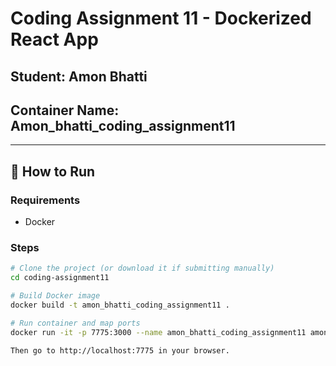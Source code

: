 # Coding Assignment 11 - Dockerized React App

## Student: Amon Bhatti     
## Container Name: Amon_bhatti_coding_assignment11 

---

## 🚀 How to Run

### Requirements
- Docker

### Steps

```bash
# Clone the project (or download it if submitting manually)
cd coding-assignment11

# Build Docker image
docker build -t amon_bhatti_coding_assignment11 .

# Run container and map ports
docker run -it -p 7775:3000 --name amon_bhatti_coding_assignment11 amon_bhatti_coding_assignment11

Then go to http://localhost:7775 in your browser.